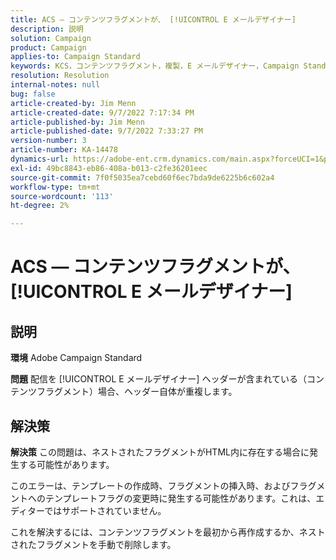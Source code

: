 ```yaml
---
title: ACS — コンテンツフラグメントが、 [!UICONTROL E メールデザイナー]
description: 説明
solution: Campaign
product: Campaign
applies-to: Campaign Standard
keywords: KCS，コンテンツフラグメント，複製，E メールデザイナー，Campaign Standard
resolution: Resolution
internal-notes: null
bug: false
article-created-by: Jim Menn
article-created-date: 9/7/2022 7:17:34 PM
article-published-by: Jim Menn
article-published-date: 9/7/2022 7:33:27 PM
version-number: 3
article-number: KA-14478
dynamics-url: https://adobe-ent.crm.dynamics.com/main.aspx?forceUCI=1&pagetype=entityrecord&etn=knowledgearticle&id=2ce9b3b5-e12e-ed11-9db1-0022480866ad
exl-id: 49bc8843-eb86-408a-b013-c2fe36201eec
source-git-commit: 7f0f5035ea7cebd60f6ec7bda9de6225b6c602a4
workflow-type: tm+mt
source-wordcount: '113'
ht-degree: 2%

---
```


# ACS — コンテンツフラグメントが、 [!UICONTROL E メールデザイナー]

## 説明


<b>環境</b>
Adobe Campaign Standard

<b>問題</b>
配信を [!UICONTROL E メールデザイナー] ヘッダーが含まれている（コンテンツフラグメント）場合、ヘッダー自体が重複します。


## 解決策


<b>解決策</b>
この問題は、ネストされたフラグメントがHTML内に存在する場合に発生する可能性があります。

このエラーは、テンプレートの作成時、フラグメントの挿入時、およびフラグメントへのテンプレートフラグの変更時に発生する可能性があります。これは、エディターではサポートされていません。

これを解決するには、コンテンツフラグメントを最初から再作成するか、ネストされたフラグメントを手動で削除します。

